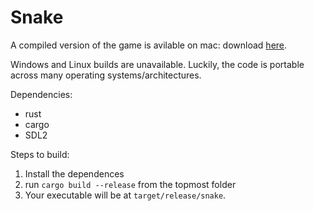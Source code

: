 # Snake

A compiled version of the game is avilable on mac: download [here](https://github.com/vladov3000/snake/raw/master/releases/mac/snake).

Windows and Linux builds are unavailable. Luckily, the code is portable across many operating systems/architectures.

Dependencies:
- rust
- cargo
- SDL2

Steps to build:
1. Install the dependences
2. run `cargo build --release` from the topmost folder
3. Your executable will be at `target/release/snake`.
